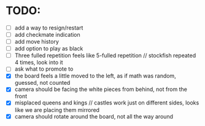 
# TODO:
- [ ] add a way to resign/restart
- [ ] add checkmate indication
- [ ] add move history
- [ ] add option to play as black
- [ ] Three fulled repetition feels like 5-fulled repetition // stockfish repeated 4 times, look into it
- [ ] ask what to promote to
- [x] the board feels a little moved to the left, as if math was random, guessed, not counted
- [x] camera should be facing the white pieces from behind, not from the front
- [x] misplaced queens and kings // castles work just on different sides, looks like we are placing them mirrored
- [x] camera should rotate around the board, not all the way around
